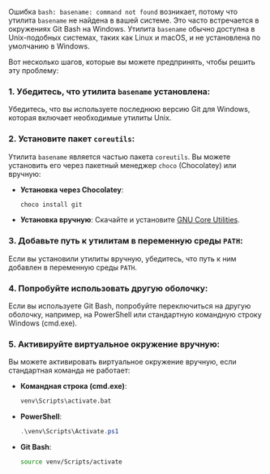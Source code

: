 Ошибка `bash: basename: command not found` возникает, потому что утилита `basename` не найдена в вашей системе. Это часто встречается в окружениях Git Bash на Windows. Утилита `basename` обычно доступна в Unix-подобных системах, таких как Linux и macOS, и не установлена по умолчанию в Windows.

Вот несколько шагов, которые вы можете предпринять, чтобы решить эту проблему:

### 1. Убедитесь, что утилита `basename` установлена:
Убедитесь, что вы используете последнюю версию Git для Windows, которая включает необходимые утилиты Unix.

### 2. Установите пакет `coreutils`:
Утилита `basename` является частью пакета `coreutils`. Вы можете установить его через пакетный менеджер `choco` (Chocolatey) или вручную:

- **Установка через Chocolatey**:
  ```sh
  choco install git
  ```

- **Установка вручную**:
  Скачайте и установите [GNU Core Utilities](http://gnuwin32.sourceforge.net/packages/coreutils.htm).

### 3. Добавьте путь к утилитам в переменную среды `PATH`:
Если вы установили утилиты вручную, убедитесь, что путь к ним добавлен в переменную среды `PATH`.

### 4. Попробуйте использовать другую оболочку:
Если вы используете Git Bash, попробуйте переключиться на другую оболочку, например, на PowerShell или стандартную командную строку Windows (cmd.exe).

### 5. Активируйте виртуальное окружение вручную:
Вы можете активировать виртуальное окружение вручную, если стандартная команда не работает:

- **Командная строка (cmd.exe)**:
  ```cmd
  venv\Scripts\activate.bat
  ```

- **PowerShell**:
  ```powershell
  .\venv\Scripts\Activate.ps1
  ```

- **Git Bash**:
  ```sh
  source venv/Scripts/activate
  ```
